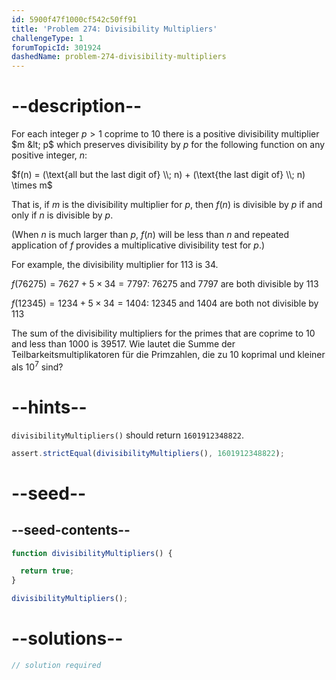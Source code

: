 ```yaml
---
id: 5900f47f1000cf542c50ff91
title: 'Problem 274: Divisibility Multipliers'
challengeType: 1
forumTopicId: 301924
dashedName: problem-274-divisibility-multipliers
---
```


# --description--

For each integer $p > 1$ coprime to 10 there is a positive divisibility multiplier $m &lt; p$ which preserves divisibility by $p$ for the following function on any positive integer, $n$:

$f(n) = (\text{all but the last digit of} \\; n) + (\text{the last digit of} \\; n) \times m$

That is, if $m$ is the divisibility multiplier for $p$, then $f(n)$ is divisible by $p$ if and only if $n$ is divisible by $p$.

(When $n$ is much larger than $p$, $f(n)$ will be less than $n$ and repeated application of $f$ provides a multiplicative divisibility test for $p$.)

For example, the divisibility multiplier for 113 is 34.

$f(76275) = 7627 + 5 \times 34 = 7797$: 76275 and 7797 are both divisible by 113

$f(12345) = 1234 + 5 \times 34 = 1404$: 12345 and 1404 are both not divisible by 113

The sum of the divisibility multipliers for the primes that are coprime to 10 and less than 1000 is 39517. Wie lautet die Summe der Teilbarkeitsmultiplikatoren für die Primzahlen, die zu 10 koprimal und kleiner als ${10}^7$ sind?

# --hints--

`divisibilityMultipliers()` should return `1601912348822`.

```js
assert.strictEqual(divisibilityMultipliers(), 1601912348822);
```

# --seed--

## --seed-contents--

```js
function divisibilityMultipliers() {

  return true;
}

divisibilityMultipliers();
```

# --solutions--

```js
// solution required
```
